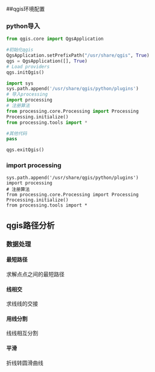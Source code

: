 ##qgis环境配置
### python导入
```python
from qgis.core import QgsApplication

#初始化qgis
QgsApplication.setPrefixPath("/usr/share/qgis", True)
qgs = QgsApplication([], True)
# Load providers
qgs.initQgis()

import sys
sys.path.append('/usr/share/qgis/python/plugins')
# 导入processing
import processing
# 注册算法
from processing.core.Processing import Processing
Processing.initialize()
from processing.tools import *

#其他代码
pass

qgs.exitQgis()
```
### import processing
```
sys.path.append('/usr/share/qgis/python/plugins')
import processing
# 注册算法
from processing.core.Processing import Processing
Processing.initialize()
from processing.tools import *

```
## qgis路径分析
### 数据处理
#### 最短路径
求解点点之间的最短路径
#### 线相交
求线线的交接
#### 用线分割
线线相互分割
#### 平滑
折线转圆滑曲线
